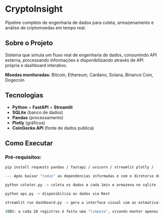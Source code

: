 
# CryptoInsight #

Pipeline completo de engenharia de dados para coleta, armazenamento e análise de criptomoedas em tempo real.

## Sobre o Projeto

Sistema que simula um fluxo real de engenharia de dados, consumindo API externa, processando informações e disponibilizando através de API própria e dashboard interativo.

**Moedas monitoradas:** Bitcoin, Ethereum, Cardano, Solana, Binance Coin, Dogecoin

## Tecnologias

- **Python** + **FastAPI** + **Streamlit**
- **SQLite** (banco de dados)
- **Pandas** (processamento)
- **Plotly** (gráficos)
- **CoinGecko API** (fonte de dados publica)

## Como Executar

### Pré-requisitos:
```bash
pip install requests pandas / fastapi / uvicorn / streamlit plotly /

--- Após baixar "todas" as dependencias informadas e com o diretorio de arquivos correto, abra 3 terminais e execute separadamente:

python coletor.py -> coleta os dados a cada 1min e armazena no sqlite 

python api.py -> disponibiliza os dados via Rest

streamlit run dashboard.py -> gera a interface visual com as estmativas

(OBS: a cada 20 registros é feita uma "limpeza", visando manter apenas os registros mais recentes).